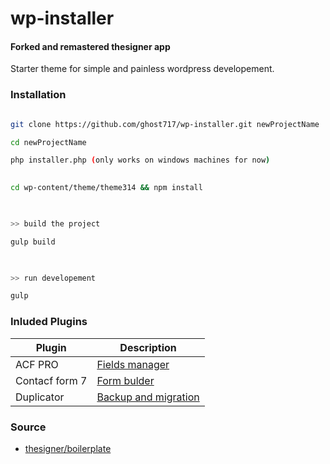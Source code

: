 # wp-installer
#### Forked and remastered thesigner app

Starter theme for simple and painless wordpress developement.

### Installation

```bash

git clone https://github.com/ghost717/wp-installer.git newProjectName

cd newProjectName

php installer.php (only works on windows machines for now)
  

cd wp-content/theme/theme314 && npm install

  

>> build the project

gulp build

  

>> run developement

gulp

```

### Inluded Plugins

| Plugin | Description |
| ------ | ------ |
| ACF PRO | [Fields manager](https://www.advancedcustomfields.com/resources/)|
| Contacf form 7 | [Form bulder](https://wordpress.org/support/plugin/contact-form-7)|
| Duplicator | [Backup and migration](https://snapcreek.com/support/)|

### Source 

- [thesigner/boilerplate](https://github.com/thesign3r/boilerplate)
